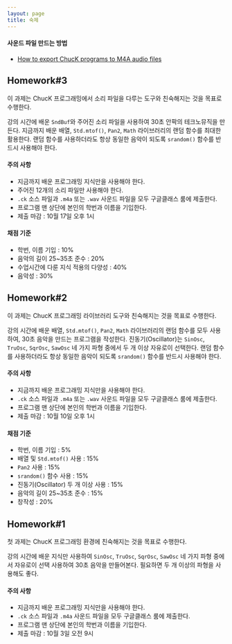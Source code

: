 ```yaml
---
layout: page
title: 숙제
---
```


#### 사운드 파일 만드는 방법
- [How to export ChucK programs to M4A audio files](https://drive.google.com/file/d/10iSfsImAsepDx5R_78rQ4kKglKhZgYk8/view?usp=sharing)

## Homework#3

이 과제는 ChucK 프로그래밍에서 소리 파일을 다루는 도구와 친숙해지는 것을 목표로 수행한다.

강의 시간에 배운 `SndBuf`와 주어진 소리 파일을 사용하여 30초 안팍의 테크노뮤직을 만든다. 지금까지 배운 배열, `Std.mtof()`, `Pan2`, `Math` 라이브러리의 랜덤 함수를 최대한 활용한다. 랜덤 함수를 사용하더라도 항상 동일한 음악이 되도록 `srandom()` 함수를 반드시 사용해야 한다.

#### 주의 사항

-	지금까지 배운 프로그래밍 지식만을 사용해야 한다.
-   주어진 12개의 소리 파일만 사용해야 한다.
-	`.ck` 소스 파일과 `.m4a` 또는 `.wav` 사운드 파일을 모두 구글클래스 룸에 제출한다.
-	프로그램 맨 상단에 본인의 학번과 이름을 기입한다.
-	제출 마감 : 10월 17일 오후 1시

#### 채점 기준

-	학번, 이름 기입 : 10%
-	음악의 길이 25~35초 준수 : 20%
-	수업시간에 다룬 지식 적용의 다양성 : 40%
-	음악성 : 30%




## Homework#2

이 과제는 ChucK 프로그래밍 라이브러리 도구와 친숙해지는 것을 목표로 수행한다.

강의 시간에 배운 배열, `Std.mtof()`, `Pan2`, `Math` 라이브러리의 랜덤 함수를 모두 사용하여, 30초 음악을 만드는 프로그램을 작성한다. 진동기(Oscillator)는 `SinOsc`, `TruOsc`, `SqrOsc`, `SawOsc` 네 가지 파형 중에서 두 개 이상 자유로이 선택한다. 랜덤 함수를 사용하더라도 항상 동일한 음악이 되도록 `srandom()` 함수를 반드시 사용해야 한다.

#### 주의 사항

-	지금까지 배운 프로그래밍 지식만을 사용해야 한다.
-	`.ck` 소스 파일과 `.m4a` 또는 `.wav` 사운드 파일을 모두 구글클래스 룸에 제출한다.
-	프로그램 맨 상단에 본인의 학번과 이름을 기입한다.
- 제출 마감 : 10월 10일 오후 1시

#### 채점 기준

-	학번, 이름 기입 : 5%
-	배열 및 `Std.mtof()` 사용 : 15%
-	`Pan2` 사용 : 15%
-	`srandom()` 함수 사용 : 15%
-	진동기(Oscillator) 두 개 이상 사용 : 15%
-	음악의 길이 25~35초 준수 : 15%
-	창작성 : 20%




## Homework#1

첫 과제는 ChucK 프로그래밍 환경에 친숙해지는 것을 목표로 수행한다.

강의 시간에 배운 지식만 사용하여 `SinOsc`, `TruOsc`, `SqrOsc`, `SawOsc`
네 가지 파형 중에서 자유로이 선택 사용하여 30초 음악을 만들어본다.
필요하면 두 개 이상의 파형을 사용해도 좋다.

#### 주의 사항
- 지금까지 배운 프로그래밍 지식만을 사용해야 한다.
- `.ck` 소스 파일과 `.m4a` 사운드 파일을 모두 구글클래스 룸에 제출한다.
- 프로그램 맨 상단에 본인의 학번과 이름을 기입한다.
- 제출 마감 : 10월 3일 오전 9시

